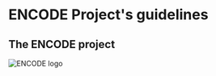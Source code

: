# ENCODE Project's guidelines

## The ENCODE project

![ENCODE logo](https://site.unibo.it/encode/en/@@images/cddee33d-8f77-46e0-b4a4-f9d03b5145dc.png)
